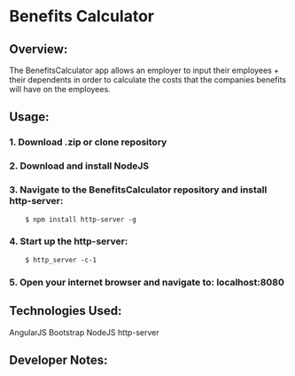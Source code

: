 # Benefits Calculator

## Overview:

 The BenefitsCalculator app allows an employer to input their employees + their dependents in
 order to calculate the costs that the companies benefits will have on the employees.

## Usage:

 ### 1. Download .zip or clone repository
 ### 2. Download and install NodeJS
 ### 3. Navigate to the BenefitsCalculator repository and install http-server:
		$ npm install http-server -g
 
 ### 4. Start up the http-server:
		$ http_server -c-1
	
 ### 5. Open your internet browser and navigate to: localhost:8080
 

## Technologies Used:

 AngularJS
 Bootstrap
 NodeJS http-server

 
## Developer Notes:

 